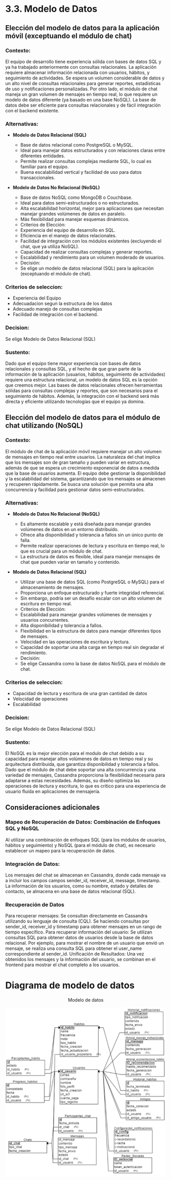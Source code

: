 # 3.3. Modelo de Datos

## Elección del modelo de datos para la aplicación móvil (exceptuando el módulo de chat)

### Contexto:
El equipo de desarrollo tiene experiencia sólida con bases de datos SQL y ya ha trabajado anteriormente con consultas relacionales. La aplicación requiere almacenar información relacionada con usuarios, hábitos, y seguimiento de actividades. Se espera un volumen considerable de datos y un alto nivel de consultas relacionales para generar reportes, estadísticas de uso y notificaciones personalizadas. Por otro lado, el módulo de chat maneja un gran volumen de mensajes en tiempo real, lo que requiere un modelo de datos diferente (ya basado en una base NoSQL). La base de datos debe ser eficiente para consultas relacionales y de fácil integración con el backend existente.

### Alternativas:
- **Modelo de Datos Relacional (SQL)**

    - Base de datos relacional como PostgreSQL o MySQL.
    - Ideal para manejar datos estructurados y con relaciones claras entre diferentes entidades.
    - Permite realizar consultas complejas mediante SQL, lo cual es familiar para el equipo.
    - Buena escalabilidad vertical y facilidad de uso para datos transaccionales.

- **Modelo de Datos No Relacional (NoSQL)**

    - Base de datos NoSQL como MongoDB o Couchbase.
    - Ideal para datos semi-estructurados o no estructurados.
    - Alta escalabilidad horizontal, mejor para aplicaciones que necesitan manejar grandes volúmenes de datos en paralelo.
    - Más flexibilidad para manejar esquemas dinámicos.
    - Criterios de Elección:
    - Experiencia del equipo de desarrollo en SQL.
    - Eficiencia en el manejo de datos relacionales.
    - Facilidad de integración con los módulos existentes (excluyendo el chat, que ya utiliza NoSQL).
    - Capacidad de realizar consultas complejas y generar reportes.
    - Escalabilidad y rendimiento para un volumen moderado de usuarios.
    - Decisión:
    - Se elige un modelo de datos relacional (SQL) para la aplicación (exceptuando el módulo de chat).

### Criterios de seleccion:
- Experiencia del Equipo
- Adecuadacion segun la estructura de los datos
- Adecuado manejo de consultas complejas
- Facilidad de integración con el backend.

### Decision:
Se elige Modelo de Datos Relacional (SQL)

### Sustento:
Dado que el equipo tiene mayor experiencia con bases de datos relacionales y consultas SQL, y el hecho de que gran parte de la información de la aplicación (usuarios, hábitos, seguimiento de actividades) requiere una estructura relacional, un modelo de datos SQL es la opción que creemos mejor. Las bases de datos relacionales ofrecen herramientas sólidas para consultas complejas y reportes, que son necesarios para el seguimiento de hábitos. Además, la integración con el backend será más directa y eficiente utilizando tecnologías que el equipo ya domina.

## Elección del modelo de datos para el módulo de chat utilizando (NoSQL)

### Contexto:
El módulo de chat de la aplicación móvil requiere manejar un alto volumen de mensajes en tiempo real entre usuarios. La naturaleza del chat implica que los mensajes son de gran tamaño y pueden variar en estructura, además de que se espera un crecimiento exponencial de datos a medida que la base de usuarios aumenta. El equipo debe gestionar la disponibilidad y la escalabilidad del sistema, garantizando que los mensajes se almacenen y recuperen rápidamente. Se busca una solución que permita una alta concurrencia y facilidad para gestionar datos semi-estructurados.

### Alternativas:

- **Modelo de Datos No Relacional (NoSQL)**

    - Es altamente escalable y está diseñada para manejar grandes volúmenes de datos en un entorno distribuido.
    - Ofrece alta disponibilidad y tolerancia a fallos sin un único punto de falla.
    - Permite realizar operaciones de lectura y escritura en tiempo real, lo que es crucial para un módulo de chat.
    - La estructura de datos es flexible, ideal para manejar mensajes de chat que pueden variar en tamaño y contenido.

- **Modelo de Datos Relacional (SQL)**

    - Utilizar una base de datos SQL (como PostgreSQL o MySQL) para el almacenamiento de mensajes.
    - Proporciona un enfoque estructurado y fuerte integridad referencial.
    - Sin embargo, podría ser un desafío escalar con un alto volumen de escritura en tiempo real.
    - Criterios de Elección:
    - Escalabilidad para manejar grandes volúmenes de mensajes y usuarios concurrentes.
    - Alta disponibilidad y tolerancia a fallos.
    - Flexibilidad en la estructura de datos para manejar diferentes tipos de mensajes.
    - Velocidad en las operaciones de escritura y lectura.
    - Capacidad de soportar una alta carga en tiempo real sin degradar el rendimiento.
    - Decisión:
    - Se elige Cassandra como la base de datos NoSQL para el módulo de chat.

### Criterios de seleccion:
- Capacidad de lectura y escritura de una gran cantidad de datos
- Velocidad de operaciones
- Escalabilidad

### Decision:
Se elige Modelo de Datos Relacional (SQL)

### Sustento:
El NoSQL es la mejor elección para el modulo de chat debido a su capacidad para manejar altos volúmenes de datos en tiempo real y su arquitectura distribuida, que garantiza disponibilidad y tolerancia a fallos. Dado que el módulo de chat debe soportar una alta concurrencia y una variedad de mensajes, Cassandra proporciona la flexibilidad necesaria para adaptarse a estas necesidades. Además, su diseño optimiza las operaciones de lectura y escritura, lo que es crítico para una experiencia de usuario fluida en aplicaciones de mensajería.




## Consideraciones adicionales

### Mapeo de Recuperación de Datos: Combinación de Enfoques SQL y NoSQL
Al utilizar una combinación de enfoques SQL (para los módulos de usuarios, hábitos y seguimiento) y NoSQL (para el módulo de chat), es necesario establecer un mapeo para la recuperación de datos.

### Integración de Datos:
Los mensajes del chat se almacenan en Cassandra, donde cada mensaje va a incluir los campos campos sender_id, receiver_id, message, timestamp.
La información de los usuarios, como su nombre, estado y detalles de contacto, se almacena en una base de datos relacional (SQL).

### Recuperación de Datos
Para recuperar mensajes: Se consultan directamente en Cassandra utilizando su lenguaje de consulta (CQL). Se haciendo consultas por sender_id, receiver_id y timestamp para obtener mensajes en un rango de tiempo específico.
Para recuperar información del usuario: Se utilizan consultas SQL para obtener datos de usuarios desde la base de datos relacional. Por ejemplo, para mostrar el nombre de un usuario que envió un mensaje, se realiza una consulta SQL para obtener el user_name correspondiente al sender_id.
Unificación de Resultados: Una vez obtenidos los mensajes y la información del usuario, se combinan en el frontend para mostrar el chat completo a los usuarios.

# Diagrama de modelo de datos

<div align="center" style="margin-top: 20px; margin-bottom: 20px;">
  <p>Modelo de  datos</p>
  <img src="modelos_datos.png" alt="datos">
</div>
